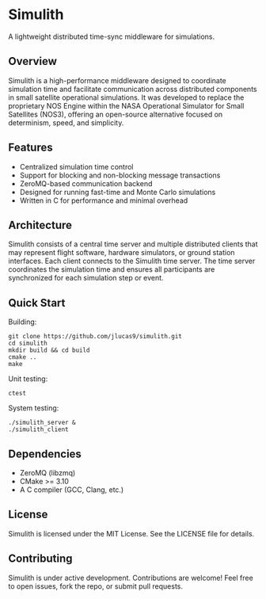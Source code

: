 # Simulith

A lightweight distributed time-sync middleware for simulations.

## Overview

Simulith is a high-performance middleware designed to coordinate simulation time and facilitate communication across distributed components in small satellite operational simulations.
It was developed to replace the proprietary NOS Engine within the NASA Operational Simulator for Small Satellites (NOS3), offering an open-source alternative focused on determinism, speed, and simplicity.

## Features

* Centralized simulation time control
* Support for blocking and non-blocking message transactions
* ZeroMQ-based communication backend
* Designed for running fast-time and Monte Carlo simulations
* Written in C for performance and minimal overhead

## Architecture

Simulith consists of a central time server and multiple distributed clients that may represent flight software, hardware simulators, or ground station interfaces.
Each client connects to the Simulith time server. 
The time server coordinates the simulation time and ensures all participants are synchronized for each simulation step or event.

## Quick Start

Building:
```
git clone https://github.com/jlucas9/simulith.git
cd simulith
mkdir build && cd build
cmake ..
make
```

Unit testing:
```
ctest
```

System testing:
```
./simulith_server &
./simulith_client
```

## Dependencies

* ZeroMQ (libzmq)
* CMake >= 3.10
* A C compiler (GCC, Clang, etc.)

## License

Simulith is licensed under the MIT License. See the LICENSE file for details.

## Contributing

Simulith is under active development.
Contributions are welcome!
Feel free to open issues, fork the repo, or submit pull requests.